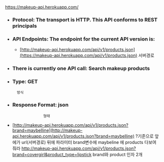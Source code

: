 ---
---

https://makeup-api.herokuapp.com/

- ### Protocol: The transport is HTTP. This API conforms to REST principals
    
- ### API Endpoints: The endpoint for the current API version is:
    
    - [http://makeup-api.herokuapp.com/api/v1/products.json](https://makeup-api.herokuapp.com/api/v1/products.json) 서버경로
- ### There is currently one API call: Search makeup products
    
- ### Type: GET 
		방식
    
- ### Response Format: json  
					형태

- [http://makeup-api.herokuapp.com/api/v1/products.json?brand=maybelline](http://makeup-api.herokuapp.com/api/v1/products.json?brand=maybelline)
	?기준으로 앞에가 url(서버경로) 뒤에 파라미터
	brand변수에  maybeline 에 products 다보여줘라
	http://makeup-api.herokuapp.com/api/v1/products.json?brand=covergirl&product_type=lipstick
	brand와 product 인자 2개
